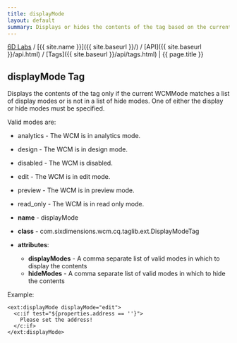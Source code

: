 ```yaml
---
title: displayMode
layout: default
summary: Displays or hides the contents of the tag based on the current WCMMode
---
```


[6D Labs](http://labs.sixdimensions.com) / [{{ site.name }}]({{ site.baseurl }}/) / [API]({{ site.baseurl }}/api.html) / [Tags]({{ site.baseurl }}/api/tags.html) | {{ page.title }}

## displayMode Tag

Displays the contents of the tag only if the current WCMMode matches a 
list of display modes or is not in a list of hide modes.  One of either 
the display or hide modes must be specified.

Valid modes are:

* analytics - The WCM is in analytics mode.
* design - The WCM is in design mode.
* disabled - The WCM is disabled.
* edit - The WCM is in edit mode.
* preview - The WCM is in preview mode.
* read_only  - The WCM is in read only mode.

* **name** - displayMode
* **class** - com.sixdimensions.wcm.cq.taglib.ext.DisplayModeTag
* **attributes**:
  * **displayModes** - A comma separate list of valid modes in which to display the contents
  * **hideModes** - A comma separate list of valid modes in which to hide the contents
  
Example:

	<ext:displayMode displayMode="edit">
	  <c:if test="${properties.address == ''}">
	  	Please set the address!
	  </c:if>
	</ext:displayMode>

